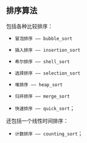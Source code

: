 ## 排序算法

包括各种比较排序：

- `冒泡排序 —— bubble_sort`

- `插入排序 —— insertion_sort`

- `希尔排序 —— shell_sort`

- `选择排序 —— selection_sort`

- `堆排序 —— heap_sort`

- `归并排序 —— merge_sort` 

- `快速排序 —— quick_sort`；

还包括一个线性时间排序：

- `计数排序 —— counting_sort`；
